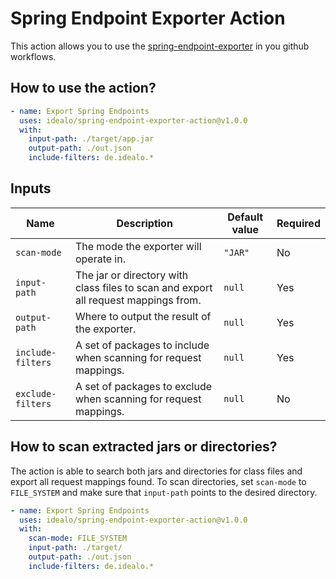# Spring Endpoint Exporter Action

This action allows you to use the [spring-endpoint-exporter](https://github.com/idealo/spring-endpoint-exporter) in you github workflows.

## How to use the action?

```yaml
- name: Export Spring Endpoints
  uses: idealo/spring-endpoint-exporter-action@v1.0.0
  with:
    input-path: ./target/app.jar
    output-path: ./out.json
    include-filters: de.idealo.*
```

## Inputs

| Name              | Description                                                                         | Default value | Required |
|-------------------|-------------------------------------------------------------------------------------|---------------|----------|
| `scan-mode`       | The mode the exporter will operate in.                                              | `"JAR"`       | No       |
| `input-path`      | The jar or directory with class files to scan and export all request mappings from. | `null`        | Yes      |
| `output-path`     | Where to output the result of the exporter.                                         | `null`        | Yes      |
| `include-filters` | A set of packages to include when scanning for request mappings.                    | `null`        | Yes      |
| `exclude-filters` | A set of packages to exclude when scanning for request mappings.                    | `null`        | No       |

## How to scan extracted jars or directories?

The action is able to search both jars and directories for class files and export all request mappings found.
To scan directories, set `scan-mode` to `FILE_SYSTEM` and make sure that `input-path` points to the desired directory.

```yaml
- name: Export Spring Endpoints
  uses: idealo/spring-endpoint-exporter-action@v1.0.0
  with:
    scan-mode: FILE_SYSTEM
    input-path: ./target/
    output-path: ./out.json
    include-filters: de.idealo.*
```
